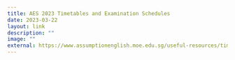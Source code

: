 ```yaml
---
title: AES 2023 Timetables and Examination Schedules
date: 2023-03-22
layout: link
description: ""
image: ""
external: https://www.assumptionenglish.moe.edu.sg/useful-resources/timetable-examinations/
---
```



